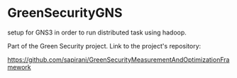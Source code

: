# GreenSecurityGNS
setup for GNS3 in order to run distributed task using hadoop. 

Part of the Green Security project.
Link to the project's repository:

https://github.com/sapirani/GreenSecurityMeasurementAndOptimizationFramework

